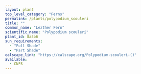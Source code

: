 ```yaml
---
layout: plant                                                              
top_level_category: "Ferns"
permalink: /plants/polypodium_scouleri
title: ""
common_name: "Leather Fern"
scientific_name: "Polypodium scouleri"
plant_id: 8a3b6
sun_requirements:
  - "Full Shade"
  - "Part Shade"
calscape_link: "https://calscape.org/Polypodium-scouleri-()"
available: 
  - CNPS
---
```


